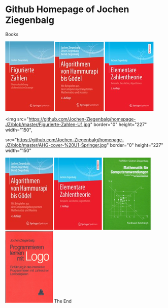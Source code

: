 # Github Homepage of Jochen Ziegenbalg
Books 

![Figurate Numbers](https://github.com/Jochen-Ziegenbalg/homepage-JZ/blob/master/Figurierte-Zahlen-U1.jpg) 
![](https://github.com/Jochen-Ziegenbalg/homepage-JZ/blob/master/AHG-cover-%20U1-Springer.jpg) 
![](https://github.com/Jochen-Ziegenbalg/homepage-JZ/blob/master/EZTH-cover-U1-Springer.jpg) 

<img src="https://github.com/Jochen-Ziegenbalg/homepage-JZ/blob/master/Figurierte-Zahlen-U1.jpg" border="0" height="227" width="150",  

src="https://github.com/Jochen-Ziegenbalg/homepage-JZ/blob/master/AHG-cover-%20U1-Springer.jpg" border="0" height="227" width="150"
> 
<img src="https://github.com/Jochen-Ziegenbalg/homepage-JZ/blob/master/AHG-cover-%20U1-Springer.jpg" border="0" height="227" width="150"> 
<img src="https://github.com/Jochen-Ziegenbalg/homepage-JZ/blob/master/EZTH-cover-U1-Springer.jpg" border="0" height="227" width="150"> 

<img src="https://github.com/Jochen-Ziegenbalg/homepage-JZ/blob/master/Dynamische-Prozesse-U1-pw.jpg" border="0" height="227" width="150"> 
<img src="https://github.com/Jochen-Ziegenbalg/homepage-JZ/blob/master/Programmieren-lernen-mit-Logo-U1.jpg" border="0" height="227" width="150">
The End 
